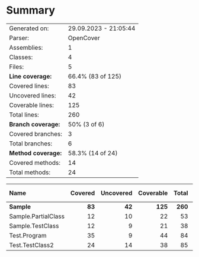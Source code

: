 # Summary
|||
|:---|:---|
| Generated on: | 29.09.2023 - 21:05:44 |
| Parser: | OpenCover |
| Assemblies: | 1 |
| Classes: | 4 |
| Files: | 5 |
| **Line coverage:** | 66.4% (83 of 125) |
| Covered lines: | 83 |
| Uncovered lines: | 42 |
| Coverable lines: | 125 |
| Total lines: | 260 |
| **Branch coverage:** | 50% (3 of 6) |
| Covered branches: | 3 |
| Total branches: | 6 |
| **Method coverage:** | 58.3% (14 of 24) |
| Covered methods: | 14 |
| Total methods: | 24 |

|**Name**|**Covered**|**Uncovered**|**Coverable**|**Total**|**Line coverage**|**Covered**|**Total**|**Branch coverage**|**Covered**|**Total**|**Method coverage**|
|:---|---:|---:|---:|---:|---:|---:|---:|---:|---:|---:|---:|
|**Sample**|**83**|**42**|**125**|**260**|**66.4%**|**3**|**6**|**50%**|**14**|**24**|**58.3%**|
|Sample.PartialClass|12|10|22|53|54.5%|1|2|50%|3|6|50%|
|Sample.TestClass|12|9|21|38|57.1%|1|2|50%|1|2|50%|
|Test.Program|35|9|44|84|79.5%|0|0||4|6|66.6%|
|Test.TestClass2|24|14|38|85|63.1%|1|2|50%|6|10|60%|
